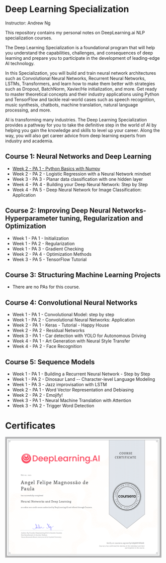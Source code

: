 # Deep Learning Specialization

Instructor: Andrew Ng

This repository contains my personal notes on DeepLearning.ai NLP specialization courses.

The Deep Learning Specialization is a foundational program that will help you understand the capabilities, challenges, and consequences of deep learning and prepare you to participate in the development of leading-edge AI technology. 

In this Specialization, you will build and train neural network architectures such as Convolutional Neural Networks, Recurrent Neural Networks, LSTMs, Transformers, and learn how to make them better with strategies such as Dropout, BatchNorm, Xavier/He initialization, and more. Get ready to master theoretical concepts and their industry applications using Python and TensorFlow and tackle real-world cases such as speech recognition, music synthesis, chatbots, machine translation, natural language processing, and more.

AI is transforming many industries. The Deep Learning Specialization provides a pathway for you to take the definitive step in the world of AI by helping you gain the knowledge and skills to level up your career. Along the way, you will also get career advice from deep learning experts from industry and academia.

## Course 1: Neural Networks and Deep Learning

* [Week 2 - PA 1 - Python Basics with Numpy](Deep%20Learning%20Specialization/Neural%20Networks%20and%20Deep%20Learning/Certificate.png/Week2/Python%20Basics%20with%20Numpy/Python%20Basics%20With%20Numpy%20v3.ipynb)
* Week 2 - PA 2 - Logistic Regression with a Neural Network mindset
* Week 3 - PA 3 - Planar data classification with one hidden layer
* Week 4 - PA 4 - Building your Deep Neural Network: Step by Step
* Week 4 - PA 5 - Deep Neural Network for Image Classification: Application

## Course 2: Improving Deep Neural Networks-Hyperparameter tuning, Regularization and Optimization

* Week 1 - PA 1 - Initialization
* Week 1 - PA 2 - Regularization
* Week 1 - PA 3 - Gradient Checking
* Week 2 - PA 4 - Optimization Methods
* Week 3 - PA 5 - TensorFlow Tutorial

## Course 3: Structuring Machine Learning Projects

* There are no PAs for this course.

## Course 4: Convolutional Neural Networks

* Week 1 - PA 1 - Convolutional Model: step by step
* Week 1 - PA 2 - Convolutional Neural Networks: Application
* Week 2 - PA 1 - Keras - Tutorial - Happy House
* Week 2 - PA 2 - Residual Networks
* Week 3 - PA 1 - Car detection with YOLO for Autonomous Driving
* Week 4 - PA 1 - Art Generation with Neural Style Transfer
* Week 4 - PA 2 - Face Recognition

## Course 5: Sequence Models

* Week 1 - PA 1 - Building a Recurrent Neural Network - Step by Step
* Week 1 - PA 2 - Dinosaur Land -- Character-level Language Modeling
* Week 1 - PA 3 - Jazz improvisation with LSTM
* Week 2 - PA 1 - Word Vector Representation and Debiasing
* Week 2 - PA 2 - Emojify!
* Week 3 - PA 1 - Neural Machine Translation with Attention
* Week 3 - PA 2 - Trigger Word Detection


# Certificates

![Image of Yaktocat](Neural%20Networks%20and%20Deep%20Learning/Certificate.png)

<!-- <img src="Natural%20Language%20Processing%20with%20Classification%20and%20Vector%20Spaces/Certificate.png" width="800"> -->
